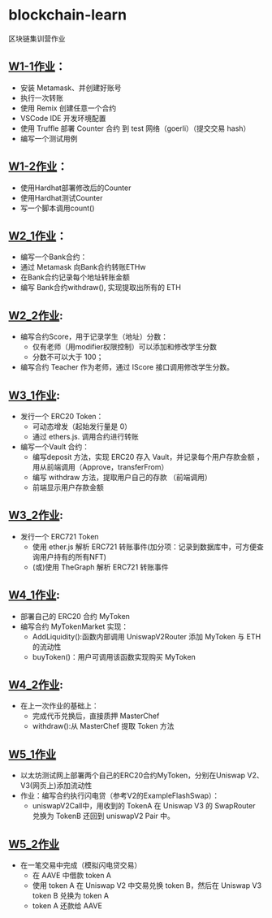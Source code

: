# blockchain-learn
区块链集训营作业

## [W1-1作业](https://github.com/leoliew/blockchain-learn/tree/main/w1_1_code)：
* 安装 Metamask、并创建好账号
* 执行一次转账
* 使用 Remix 创建任意一个合约
* VSCode IDE 开发环境配置
* 使用 Truffle 部署 Counter 合约 到 test 网络（goerli）（提交交易 hash）
* 编写一个测试用例

## [W1-2作业](https://github.com/leoliew/blockchain-learn/tree/main/w1_2_code)：
* 使用Hardhat部署修改后的Counter
* 使用Hardhat测试Counter
* 写一个脚本调用count()


## [W2_1作业](https://github.com/leoliew/blockchain-learn/tree/main/w2_1_code)：
* 编写⼀个Bank合约：
* 通过 Metamask 向Bank合约转账ETHw
* 在Bank合约记录每个地址转账⾦额
* 编写 Bank合约withdraw(), 实现提取出所有的 ETH

## [W2_2作业](https://github.com/leoliew/blockchain-learn/tree/main/w2_2_code):
* 编写合约Score，⽤于记录学⽣（地址）分数：
    * 仅有⽼师（⽤modifier权限控制）可以添加和修改学⽣分数
    * 分数不可以⼤于 100；
* 编写合约 Teacher 作为⽼师，通过 IScore 接⼝调⽤修改学⽣分数。

## [W3_1作业](https://github.com/leoliew/blockchain-learn/tree/main/w3_1_code):
* 发⾏⼀个 ERC20 Token：
  * 可动态增发（起始发⾏量是 0）
  * 通过 ethers.js. 调⽤合约进⾏转账
* 编写⼀个Vault 合约：
  * 编写deposit ⽅法，实现 ERC20 存⼊ Vault，并记录每个⽤户存款⾦额 ， ⽤从前端调⽤（Approve，transferFrom）
  * 编写 withdraw ⽅法，提取⽤户⾃⼰的存款 （前端调⽤）
  * 前端显示⽤户存款⾦额

## [W3_2作业](https://github.com/leoliew/blockchain-learn/tree/main/w3_2_code):
* 发行一个 ERC721 Token
  * 使用 ether.js 解析 ERC721 转账事件(加分项：记录到数据库中，可方便查询用户持有的所有NFT)
  * (或)使用 TheGraph 解析 ERC721 转账事件

  
## [W4_1作业](https://github.com/leoliew/blockchain-learn/tree/main/w4_1_code):
* 部署自己的 ERC20 合约 MyToken
* 编写合约 MyTokenMarket 实现：
  * AddLiquidity():函数内部调用 UniswapV2Router 添加 MyToken 与 ETH 的流动性
  * buyToken()：用户可调用该函数实现购买 MyToken

## [W4_2作业](https://github.com/leoliew/blockchain-learn/tree/main/w4_2_code):
* 在上一次作业的基础上：
  * 完成代币兑换后，直接质押 MasterChef
  * withdraw():从 MasterChef 提取 Token 方法


## [W5_1作业](https://github.com/leoliew/blockchain-learn/tree/main/w5_1_code)
* 以太坊测试网上部署两个自己的ERC20合约MyToken，分别在Uniswap V2、V3(网页上)添加流动性
* 作业：编写合约执行闪电贷（参考V2的ExampleFlashSwap）：
  * uniswapV2Call中，用收到的 TokenA 在 Uniswap V3 的 SwapRouter 兑换为 TokenB 还回到 uniswapV2 Pair 中。

## [W5_2作业](https://github.com/leoliew/blockchain-learn/tree/main/w5_2_code)
* 在一笔交易中完成（模拟闪电贷交易）
  * 在 AAVE 中借款 token A
  * 使用 token A 在 Uniswap V2 中交易兑换 token B，然后在 Uniswap V3 token B 兑换为 token A
  * token A 还款给 AAVE